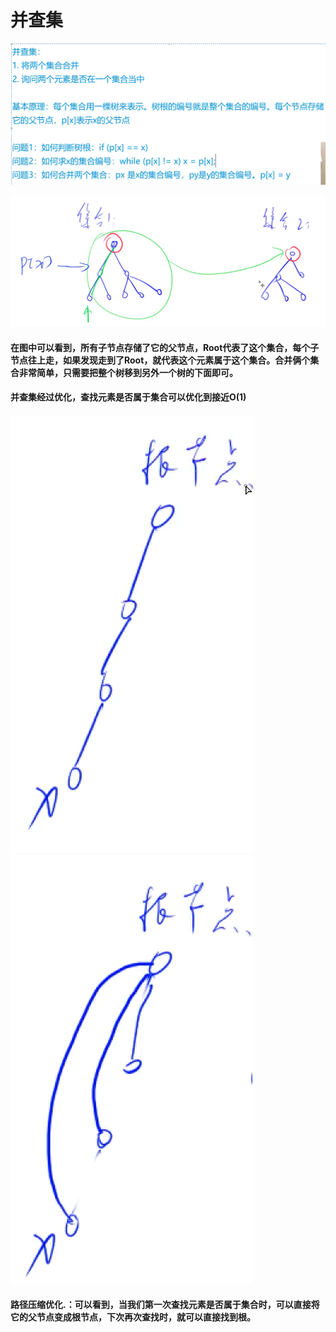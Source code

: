 # 并查集

![bcj](..\基础算法\photos\bcj.png)

![bcj2](..\基础算法\photos\bcj2.png)

#### 在图中可以看到，所有子节点存储了它的父节点，Root代表了这个集合，每个子节点往上走，如果发现走到了Root，就代表这个元素属于这个集合。合并俩个集合非常简单，只需要把整个树移到另外一个树的下面即可。

#### 并查集经过优化，查找元素是否属于集合可以优化到接近O(1)

![bcj3](..\基础算法\photos\bcj3.png)![bcj4](..\基础算法\photos\bcj4.png)

#### **路径压缩优化.**：可以看到，当我们第一次查找元素是否属于集合时，可以直接将它的父节点变成根节点，下次再次查找时，就可以直接找到根。
